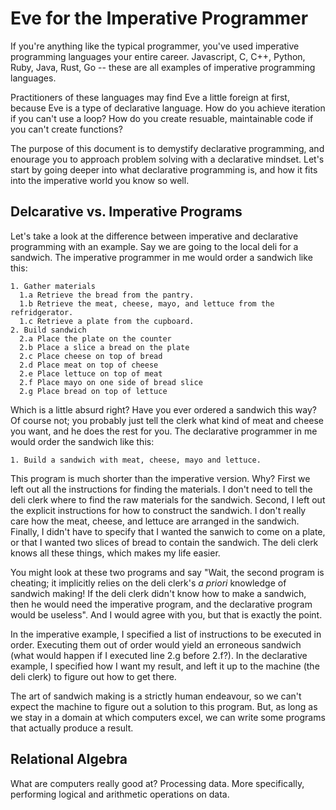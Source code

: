 # Eve for the Imperative Programmer

If you're anything like the typical programmer, you've used imperative programming languages your entire career. Javascript, C, C++, Python, Ruby, Java, Rust, Go -- these are all examples of imperative programming languages.

Practitioners of these languages may find Eve a little foreign at first, because Eve is a type of declarative language. How do you achieve iteration if you can't use a loop? How do you create resuable, maintainable code if you can't create functions?

The purpose of this document is to demystify declarative programming, and enourage you to approach problem solving with a declarative mindset. Let's start by going deeper into what declarative programming is, and how it fits into the imperative world you know so well. 

## Delcarative vs. Imperative Programs

Let's take a look at the difference between imperative and declarative programming with an example. Say we are going to the local deli for a sandwich. The imperative programmer in me would order a sandwich like this:

```
1. Gather materials
  1.a Retrieve the bread from the pantry.
  1.b Retrieve the meat, cheese, mayo, and lettuce from the refridgerator.
  1.c Retrieve a plate from the cupboard.
2. Build sandwich
  2.a Place the plate on the counter
  2.b Place a slice a bread on the plate
  2.c Place cheese on top of bread
  2.d Place meat on top of cheese
  2.e Place lettuce on top of meat
  2.f Place mayo on one side of bread slice
  2.g Place bread on top of lettuce
```
Which is a little absurd right? Have you ever ordered a sandwich this way? Of course not; you probably just tell the clerk what kind of meat and cheese you want, and he does the rest for you. The declarative programmer in me would order the sandwich like this:

```
1. Build a sandwich with meat, cheese, mayo and lettuce.
```

This program is much shorter than the imperative version. Why? First we left out all the instructions for finding the materials. I don't need to tell the deli clerk where to find the raw materials for the sandwich. Second, I left out the explicit instructions for how to construct the sandwich. I don't really care how the meat, cheese, and lettuce are arranged in the sandwich. Finally, I didn't have to specify that I wanted the sanwich to come on a plate, or that I wanted two slices of bread to contain the sandwich. The deli clerk knows all these things, which makes my life easier.

You might look at these two programs and say "Wait, the second program is cheating; it implicitly relies on the deli clerk's *a priori* knowledge of sandwich making! If the deli clerk didn't know how to make a sandwich, then he would need the imperative program, and the declarative program would be useless". And I would agree with you, but that is exactly the point. 

In the imperative example, I specified a list of instructions to be executed in order. Executing them out of order would yield an erroneous sandwich (what would happen if I executed line 2.g before 2.f?). In the declarative example, I specified how I want my result, and left it up to the machine (the deli clerk) to figure out how to get there.

The art of sandwich making is a strictly human endeavour, so we can't expect the machine to figure out a solution to this program. But, as long as we stay in a domain at which computers excel, we can write some programs that actually produce a result.

## Relational Algebra

What are computers really good at? Processing data. More specifically, performing logical and arithmetic operations on data.